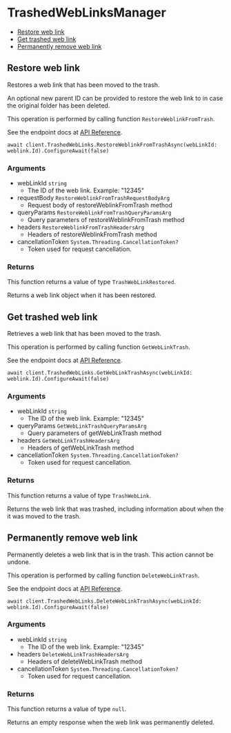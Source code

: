 # TrashedWebLinksManager


- [Restore web link](#restore-web-link)
- [Get trashed web link](#get-trashed-web-link)
- [Permanently remove web link](#permanently-remove-web-link)

## Restore web link

Restores a web link that has been moved to the trash.

An optional new parent ID can be provided to restore the  web link to in case
the original folder has been deleted.

This operation is performed by calling function `RestoreWeblinkFromTrash`.

See the endpoint docs at
[API Reference](https://developer.box.com/reference/post-web-links-id/).

<!-- sample post_web_links_id -->
```
await client.TrashedWebLinks.RestoreWeblinkFromTrashAsync(webLinkId: weblink.Id).ConfigureAwait(false)
```

### Arguments

- webLinkId `string`
  - The ID of the web link. Example: "12345"
- requestBody `RestoreWeblinkFromTrashRequestBodyArg`
  - Request body of restoreWeblinkFromTrash method
- queryParams `RestoreWeblinkFromTrashQueryParamsArg`
  - Query parameters of restoreWeblinkFromTrash method
- headers `RestoreWeblinkFromTrashHeadersArg`
  - Headers of restoreWeblinkFromTrash method
- cancellationToken `System.Threading.CancellationToken?`
  - Token used for request cancellation.


### Returns

This function returns a value of type `TrashWebLinkRestored`.

Returns a web link object when it has been restored.


## Get trashed web link

Retrieves a web link that has been moved to the trash.

This operation is performed by calling function `GetWebLinkTrash`.

See the endpoint docs at
[API Reference](https://developer.box.com/reference/get-web-links-id-trash/).

<!-- sample get_web_links_id_trash -->
```
await client.TrashedWebLinks.GetWebLinkTrashAsync(webLinkId: weblink.Id).ConfigureAwait(false)
```

### Arguments

- webLinkId `string`
  - The ID of the web link. Example: "12345"
- queryParams `GetWebLinkTrashQueryParamsArg`
  - Query parameters of getWebLinkTrash method
- headers `GetWebLinkTrashHeadersArg`
  - Headers of getWebLinkTrash method
- cancellationToken `System.Threading.CancellationToken?`
  - Token used for request cancellation.


### Returns

This function returns a value of type `TrashWebLink`.

Returns the web link that was trashed,
including information about when the it
was moved to the trash.


## Permanently remove web link

Permanently deletes a web link that is in the trash.
This action cannot be undone.

This operation is performed by calling function `DeleteWebLinkTrash`.

See the endpoint docs at
[API Reference](https://developer.box.com/reference/delete-web-links-id-trash/).

<!-- sample delete_web_links_id_trash -->
```
await client.TrashedWebLinks.DeleteWebLinkTrashAsync(webLinkId: weblink.Id).ConfigureAwait(false)
```

### Arguments

- webLinkId `string`
  - The ID of the web link. Example: "12345"
- headers `DeleteWebLinkTrashHeadersArg`
  - Headers of deleteWebLinkTrash method
- cancellationToken `System.Threading.CancellationToken?`
  - Token used for request cancellation.


### Returns

This function returns a value of type `null`.

Returns an empty response when the web link was
permanently deleted.


